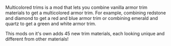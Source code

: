 Multicolored trims is a mod that lets you combine vanilla armor trim materials to get a multicolored armor trim. For example, combining redstone and diamond to get a red and blue armor trim or combining emerald and quartz to get a green and white armor trim.

This mods on it's own adds 45 new trim materials, each looking unique and different from other materials!
